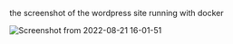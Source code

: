 the screenshot of the wordpress site running with docker

![Screenshot from 2022-08-21 16-01-51](https://user-images.githubusercontent.com/46121207/185799607-30735748-e417-441c-b7ee-23566792d1a4.png)
